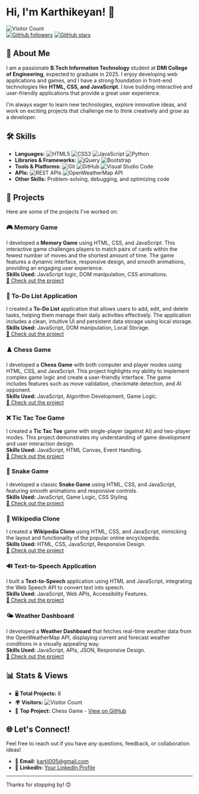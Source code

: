 # Hi, I'm Karthikeyan! 👋

![Visitor Count](https://komarev.com/ghpvc/?username=Karthikeyan260&color=brightgreen)  
[![GitHub followers](https://img.shields.io/github/followers/Karthikeyan260?style=social)](https://github.com/Karthikeyan260)
[![GitHub stars](https://img.shields.io/github/stars/Karthikeyan260?style=social)](https://github.com/Karthikeyan260)

## 🚀 About Me

I am a passionate **B.Tech Information Technology** student at **DMI College of Engineering**, expected to graduate in 2025. I enjoy developing web applications and games, and I have a strong foundation in front-end technologies like **HTML, CSS, and JavaScript**. I love building interactive and user-friendly applications that provide a great user experience.

I'm always eager to learn new technologies, explore innovative ideas, and work on exciting projects that challenge me to think creatively and grow as a developer.

## 🛠️ Skills

- **Languages:** ![HTML5](https://img.shields.io/badge/-HTML5-E34F26?logo=html5&logoColor=white) ![CSS3](https://img.shields.io/badge/-CSS3-1572B6?logo=css3&logoColor=white) ![JavaScript](https://img.shields.io/badge/-JavaScript-F7DF1E?logo=javascript&logoColor=black) ![Python](https://img.shields.io/badge/-Python-3776AB?logo=python&logoColor=white)
- **Libraries & Frameworks:** ![jQuery](https://img.shields.io/badge/-jQuery-0769AD?logo=jquery&logoColor=white) ![Bootstrap](https://img.shields.io/badge/-Bootstrap-563D7C?logo=bootstrap&logoColor=white)
- **Tools & Platforms:** ![Git](https://img.shields.io/badge/-Git-F05032?logo=git&logoColor=white) ![GitHub](https://img.shields.io/badge/-GitHub-181717?logo=github&logoColor=white) ![Visual Studio Code](https://img.shields.io/badge/-VSCode-007ACC?logo=visual-studio-code&logoColor=white)
- **APIs:** ![REST APIs](https://img.shields.io/badge/-REST%20APIs-1F2E3D?logo=api&logoColor=white) ![OpenWeatherMap API](https://img.shields.io/badge/-OpenWeatherMap%20API-FFA500?logo=cloud&logoColor=white)
- **Other Skills:** Problem-solving, debugging, and optimizing code

## 📂 Projects

Here are some of the projects I've worked on:

### 🎮 Memory Game
I developed a **Memory Game** using HTML, CSS, and JavaScript. This interactive game challenges players to match pairs of cards within the fewest number of moves and the shortest amount of time. The game features a dynamic interface, responsive design, and smooth animations, providing an engaging user experience.  
**Skills Used:** JavaScript logic, DOM manipulation, CSS animations.  
[🔗 Check out the project](https://github.com/Karthikeyan260/memory-game)

### 📝 To-Do List Application
I created a **To-Do List** application that allows users to add, edit, and delete tasks, helping them manage their daily activities effectively. The application includes a clean, intuitive UI and persistent data storage using local storage.  
**Skills Used:** JavaScript, DOM manipulation, Local Storage.  
[🔗 Check out the project](https://github.com/Karthikeyan260/to-do-list)

### ♟️ Chess Game
I developed a **Chess Game** with both computer and player modes using HTML, CSS, and JavaScript. This project highlights my ability to implement complex game logic and create a user-friendly interface. The game includes features such as move validation, checkmate detection, and AI opponent.  
**Skills Used:** JavaScript, Algorithm Development, Game Logic.  
[🔗 Check out the project](https://github.com/Karthikeyan260/chess-game)

### ❌ Tic Tac Toe Game
I created a **Tic Tac Toe** game with single-player (against AI) and two-player modes. This project demonstrates my understanding of game development and user interaction design.  
**Skills Used:** JavaScript, HTML Canvas, Event Handling.  
[🔗 Check out the project](https://github.com/Karthikeyan260/tic-tac-toe)

### 🐍 Snake Game
I developed a classic **Snake Game** using HTML, CSS, and JavaScript, featuring smooth animations and responsive controls.  
**Skills Used:** JavaScript, Game Logic, CSS Styling.  
[🔗 Check out the project](https://github.com/Karthikeyan260/snake-game)

### 📖 Wikipedia Clone
I created a **Wikipedia Clone** using HTML, CSS, and JavaScript, mimicking the layout and functionality of the popular online encyclopedia.  
**Skills Used:** HTML, CSS, JavaScript, Responsive Design.  
[🔗 Check out the project](https://github.com/Karthikeyan260/wikipedia-clone)

### 🔊 Text-to-Speech Application
I built a **Text-to-Speech** application using HTML and JavaScript, integrating the Web Speech API to convert text into speech.  
**Skills Used:** JavaScript, Web APIs, Accessibility Features.  
[🔗 Check out the project](https://github.com/Karthikeyan260/text-to-speech)

### 🌤️ Weather Dashboard
I developed a **Weather Dashboard** that fetches real-time weather data from the OpenWeatherMap API, displaying current and forecast weather conditions in a visually appealing way.  
**Skills Used:** JavaScript, APIs, JSON, Responsive Design.  
[🔗 Check out the project](https://github.com/Karthikeyan260/weather-dashboard)

## 📊 Stats & Views

- 🖥️ **Total Projects:** 8
- 🌍 **Visitors:** ![Visitor Count](https://komarev.com/ghpvc/?username=Karthikeyan260&color=brightgreen)
- 🌟 **Top Project:** Chess Game - [View on GitHub](https://github.com/Karthikeyan260/chess-game)

## 🌐 Let's Connect!

Feel free to reach out if you have any questions, feedback, or collaboration ideas!  
- 📧 **Email:** [kartji005@gmail.com](mailto:kartji005@gmail.com)  
- 💼 **LinkedIn:** [Your LinkedIn Profile](https://www.linkedin.com/in/karthikeyan-k-b41509258?utm_source=share&utm_campaign=share_via&utm_content=profile&utm_medium=android_app)  

---

Thanks for stopping by! 😊
